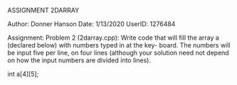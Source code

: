 ASSIGNMENT 2DARRAY  

Author: Donner Hanson
Date: 1/13/2020
UserID: 1276484

Assignment:
Problem 2 (2darray.cpp):
Write code that will fill the array a (declared below) with numbers typed in at
the key- board. The numbers will be input five per line, on four lines (although your solution need not depend on how the input numbers are divided into lines).

int a[4][5];

